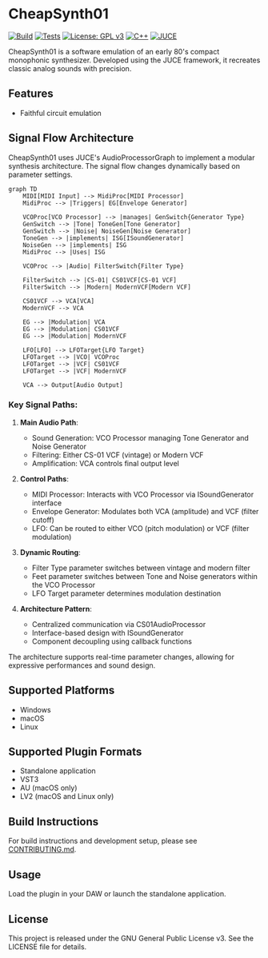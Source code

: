 # CheapSynth01

[![Build](https://github.com/yasuyuki-baba/cheapsynth01/actions/workflows/build.yml/badge.svg)](https://github.com/yasuyuki-baba/cheapsynth01/actions/workflows/build.yml)
[![Tests](https://github.com/yasuyuki-baba/cheapsynth01/actions/workflows/tests.yml/badge.svg)](https://github.com/yasuyuki-baba/cheapsynth01/actions/workflows/tests.yml)
[![License: GPL v3](https://img.shields.io/badge/License-GPLv3-blue.svg)](https://www.gnu.org/licenses/gpl-3.0)
[![C++](https://img.shields.io/badge/C%2B%2B-20-blue.svg)](https://isocpp.org/)
[![JUCE](https://img.shields.io/badge/JUCE-Framework-orange.svg)](https://juce.com/)

CheapSynth01 is a software emulation of an early 80's compact monophonic synthesizer. Developed using the JUCE framework, it recreates classic analog sounds with precision.

## Features

- Faithful circuit emulation

## Signal Flow Architecture

CheapSynth01 uses JUCE's AudioProcessorGraph to implement a modular synthesis architecture. The signal flow changes dynamically based on parameter settings.

```mermaid
graph TD
    MIDI[MIDI Input] --> MidiProc[MIDI Processor]
    MidiProc --> |Triggers| EG[Envelope Generator]
    
    VCOProc[VCO Processor] --> |manages| GenSwitch{Generator Type}
    GenSwitch --> |Tone| ToneGen[Tone Generator]
    GenSwitch --> |Noise| NoiseGen[Noise Generator]
    ToneGen --> |implements| ISG[ISoundGenerator]
    NoiseGen --> |implements| ISG
    MidiProc --> |Uses| ISG
    
    VCOProc --> |Audio| FilterSwitch{Filter Type}
    
    FilterSwitch --> |CS-01| CS01VCF[CS-01 VCF]
    FilterSwitch --> |Modern| ModernVCF[Modern VCF]
    
    CS01VCF --> VCA[VCA]
    ModernVCF --> VCA
    
    EG --> |Modulation| VCA
    EG --> |Modulation| CS01VCF
    EG --> |Modulation| ModernVCF
    
    LFO[LFO] --> LFOTarget{LFO Target}
    LFOTarget --> |VCO| VCOProc
    LFOTarget --> |VCF| CS01VCF
    LFOTarget --> |VCF| ModernVCF
    
    VCA --> Output[Audio Output]
```

### Key Signal Paths:

1. **Main Audio Path**:
   - Sound Generation: VCO Processor managing Tone Generator and Noise Generator
   - Filtering: Either CS-01 VCF (vintage) or Modern VCF
   - Amplification: VCA controls final output level

2. **Control Paths**:
   - MIDI Processor: Interacts with VCO Processor via ISoundGenerator interface
   - Envelope Generator: Modulates both VCA (amplitude) and VCF (filter cutoff)
   - LFO: Can be routed to either VCO (pitch modulation) or VCF (filter modulation)
   
3. **Dynamic Routing**:
   - Filter Type parameter switches between vintage and modern filter
   - Feet parameter switches between Tone and Noise generators within the VCO Processor
   - LFO Target parameter determines modulation destination

4. **Architecture Pattern**:
   - Centralized communication via CS01AudioProcessor
   - Interface-based design with ISoundGenerator
   - Component decoupling using callback functions

The architecture supports real-time parameter changes, allowing for expressive performances and sound design.

## Supported Platforms

- Windows
- macOS
- Linux

## Supported Plugin Formats

- Standalone application
- VST3
- AU (macOS only)
- LV2 (macOS and Linux only)

## Build Instructions

For build instructions and development setup, please see [CONTRIBUTING.md](CONTRIBUTING.md).

## Usage

Load the plugin in your DAW or launch the standalone application.

## License

This project is released under the GNU General Public License v3. See the LICENSE file for details.
